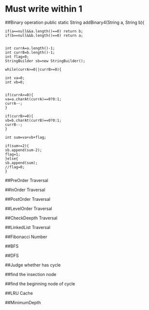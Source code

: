 # Must write within 1

##Binary operation
	public static String addBinary4(String a, String b){

	if(a==null&&a.length()==0) return b;
	if(b==null&&b.length()==0) return a;


	int currA=a.length()-1;
	int currB=b.length()-1;
	int flag=0;
	StringBuilder sb=new StringBuilder();
	
	while(currA>=0||currB>=0){

	int va=0;
	int vb=0;


	if(currA>=0){
	va=a.charAt(currA)==0?0:1;
	currA--;
	}

	if(currB>=0){
	vb=b.charAt(currB)==0?0:1;
	currB--;
	}
	
	int sum=va+vb+flag;

	if(sum>=2){
	sb.append(sum-2);
	flag=1;
	}else{
	sb.append(sum);
	//flag=0;
	}	


##PreOrder Traversal


##InOrder Traversal


##PostOrder Traversal


##LevelOrder Traversal


##CheckDeepth Traversal


##LinkedList Traversal

##Fibonacci Number

##BFS

##DFS

##Judge whether has cycle

##find the insection node

##find the beginning node of cycle

##LRU Cache

##MinimumDepth

##

